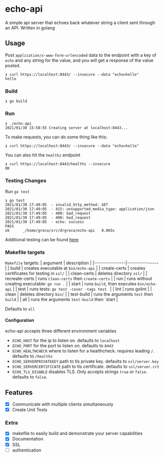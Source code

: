 # echo-api

A simple api server that echoes back whatever string a client sent through an API. Written in golang

## Usage

Post `application/x-www-form-urlencoded` data to the endpoint with a key of `echo` and any string for the value, and you will get a response of the value posted.

```
❯ curl https://localhost:8443/ --insecure --data "echo=hello" 
hello
```

### Build

```
❯ go build
```

### Run

```
❯ ./echo-api
2021/01/30 15:58:55 Creating server at localhost:8443...
```


To make requests, you can do some thing like this:
```
❯ curl https://localhost:8443/ --insecure --data "echo=hello"
```

You can also hit the `healthz` endpoint
```
❯ curl https://localhost:8443/healthz --insecure
OK
```

### Testing Changes

Run `go test`

```
❯ go test
2021/01/30 17:49:05  - invalid_http_method: GET
2021/01/30 17:49:05  - 415: unsupported_media_type: application/json
2021/01/30 17:49:05  - 400: bad_request
2021/01/30 17:49:05  - 400: bad_request
2021/01/30 17:49:05  - echo: success
PASS
ok  	_/home/greco/src/drgreco/echo-api	0.003s
```

Additional testing can be found [here](testing/README.md)

### Makefile targets

`Makefile` targets:
| argument       | description |
|----------------|----------------|
| build          | creates executable at `bin/echo-api`         |
| create-certs   | creates certificates for testing in `ssl/`   |
| clean-certs    | deletes directory `ssl/`                     |
| recreate-certs | runs `clean-certs` then `create-certs`       |
| run            | runs without creating executable: `go run .` |
| start          | runs `build`, then executes `bin/echo-api`   |
| test           | runs tests: `go test -cover -tags test `     |
| lint           | runs golint                                  |
| clean          | deletes directory `bin/`                     |
| test-build     | runs the arguments `test` then `build`       |
| all            | runs the arguments `test-build` then `start  |


Defaults to `all`

#### Configuration

echo-api accepts three different environment variables
 - `ECHO_HOST` for the ip to listen on. defaults to `localhost`
 - `ECHO_PORT` for the port to listen on. defaults to `8443`
 - `ECHO_HEALTHCHECK` where to listen for a healthcheck. requires leading `/`. defaults to `/healthz`
 - `ECHO_SERVERPRIVATEKEY` path to tls private key. defaults to `ssl/server.key`
 - `ECHO_SERVERCERTIFICATE` path to tls certificate. defaults to `ssl/server.crt`
 - `ECHO_TLS_DISABLE` disables TLS. Only accepts strings `true` or `false`. defaults to `false`.

## Features

  - [x] Communicate with multiple clients simultaneously
  - [x] Create Unit Tests

### Extra

  - [x] makefile to easily build and demonstrate your server capabilities
  - [x] Documentation
  - [x] SSL
  - [ ] authentication
